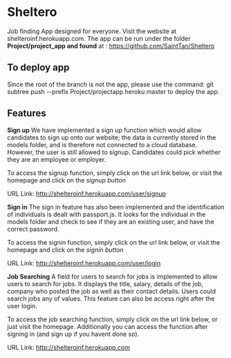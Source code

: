 # Sheltero
Job finding App designed for everyone. Visit the website at shelteroinf.herokuapp.com. The app can be run under the folder **Project/project_app and found** at : https://github.com/SaintTan/Sheltero

## To deploy app
Since the root of the branch is not the app, please use the command:
git subtree push --prefix Project/projectapp heroku master
to deploy the app.


## Features
**Sign up**
We have implemented a sign up function which would allow candidates to sign up onto our website; the data is currently stored in the models folder, and is therefore not connected to a cloud database. However, the user is still allowed to signup. Candidates could pick whether they are an employee or employer. 

To access the signup function, simply click on the url link below, or visit the homepage and click on the *signup button*

URL Link: http://shelteroinf.herokuapp.com/user/signup

**Sign in**
The sign in feature has also been implemented and the identification of individuals is dealt with passport.js. It looks for the individual in the models folder and check to see if they are an existing user, and have the correct password.

To access the signin function, simply click on the url link below, or visit the homepage and click on the *signin button*

URL Link: http://shelteroinf.herokuapp.com/user/login

**Job Searching**
A field for users to search for jobs is implemented to allow users to search for jobs. It displays the title, salary, details of the job, company who posted the job as well as their contact details. Users could search jobs any of values. This feature can also be access right after the user login.

To access the job searching function, simply click on the url link below, or just visit the homepage. Additionally you can access the function after signing in (and sign up if you havent done so).

URL Link: http://shelteroinf.herokuapp.com